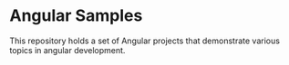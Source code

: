 # Angular Samples
This repository holds a set of Angular projects that demonstrate various topics in angular development.
